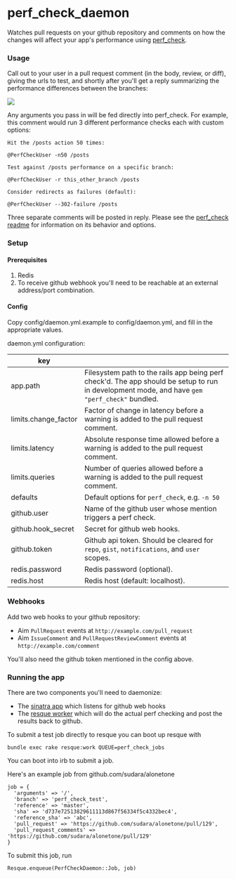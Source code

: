 # perf_check_daemon
Watches pull requests on your github repository and comments on how the changes will affect your app's performance using [perf_check](https://github.com/rubytune/perf_check).

### Usage
Call out to your user in a pull request comment (in the body, review, or diff), giving the urls to test, and shortly after you'll get a reply summarizing the performance differences between the branches:

![](https://cloud.githubusercontent.com/assets/6469642/13340018/cb4dd9c2-dbe1-11e5-98b7-8501b2512c70.png)

Any arguments you pass in will be fed directly into perf_check. For example, this comment would run 3 different performance checks each with custom options:

```
Hit the /posts action 50 times:

@PerfCheckUser -n50 /posts

Test against /posts performance on a specific branch:

@PerfCheckUser -r this_other_branch /posts

Consider redirects as failures (default):

@PerfCheckUser --302-failure /posts
```

Three separate comments will be posted in reply. Please see the [perf_check readme](https://github.com/rubytune/perf_check) for information on its behavior and options.

### Setup

#### Prerequisites 

1. Redis
2. To receive github webhook you'll need to be reachable at an external address/port combination.

#### Config
Copy config/daemon.yml.example to config/daemon.yml, and fill in the appropriate values.

daemon.yml configuration:

| key |  |
|-----|---------|
app.path | Filesystem path to the rails app being perf check'd. The app should be setup to run in development mode, and have `gem "perf_check"` bundled.
limits.change_factor | Factor of change in latency before a warning is added to the pull request comment.
limits.latency | Absolute response time allowed before a warning is added to the pull request comment.
limits.queries | Number of queries allowed before a warning is added to the pull request comment.
defaults | Default options for `perf_check`, e.g. `-n 50`
github.user | Name of the github user whose mention triggers a perf check.
github.hook_secret | Secret for github web hooks.
github.token | Github api token. Should be cleared for `repo`, `gist`, `notifications`, and `user` scopes.
redis.password | Redis password (optional).
redis.host | Redis host (default: localhost).

### Webhooks

Add two web hooks to your github repository:

  * Aim `PullRequest` events at `http://example.com/pull_request`
  * Aim `IssueComment` and `PullRequestReviewComment` events at `http://example.com/comment`
  
You'll also need the github token mentioned in the config above.
  

### Running the app

There are two components you'll need to daemonize:

  * The [sinatra app](https://github.com/wioux/perf_check_daemon/blob/master/lib/perf_check_daemon/app.rb) which listens for github web hooks
  * The [resque worker](https://github.com/wioux/perf_check_daemon/blob/master/lib/perf_check_daemon/job.rb) which will do the actual perf checking and post the results back to github. 
  
To submit a test job directly to resque you can boot up resque with

`bundle exec rake resque:work QUEUE=perf_check_jobs`

You can boot into irb to submit a job.

Here's an example job from github.com/sudara/alonetone

```
job = {
  'arguments' => '/',
  'branch' => 'perf_check_test',
  'reference' => 'master',
  'sha' => 'd737e72513829611113d867f56334f5c4332bec4',
  'reference_sha' => 'abc',
  'pull_request' => 'https://github.com/sudara/alonetone/pull/129',
  'pull_request_comments' => 'https://github.com/sudara/alonetone/pull/129'
}
```

To submit this job, run

```
Resque.enqueue(PerfCheckDaemon::Job, job)
```

